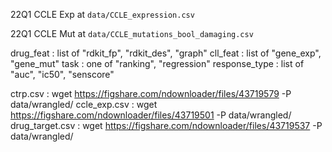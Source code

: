 22Q1 CCLE Exp at `data/CCLE_expression.csv`

22Q1 CCLE Mut at `data/CCLE_mutations_bool_damaging.csv`

drug_feat : list of "rdkit_fp", "rdkit_des", "graph"
cll_feat : list of "gene_exp", "gene_mut"
task : one of "ranking", "regression"
response_type : list of "auc", "ic50", "senscore"

ctrp.csv : wget https://figshare.com/ndownloader/files/43719579 -P data/wrangled/
ccle_exp.csv : wget https://figshare.com/ndownloader/files/43719501 -P data/wrangled/
drug_target.csv : wget https://figshare.com/ndownloader/files/43719537 -P data/wrangled/

